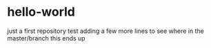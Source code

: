 # hello-world
just a first repository test
adding a few more lines to see where in the master/branch this ends up
